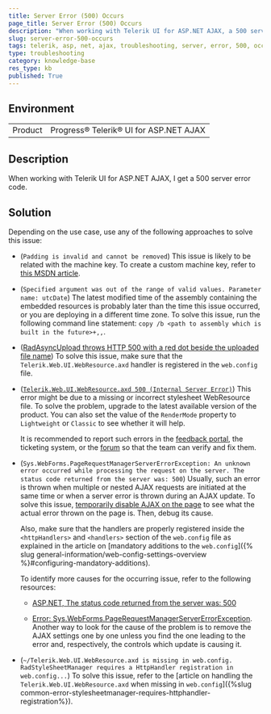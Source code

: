 ```yaml
---
title: Server Error (500) Occurs
page_title: Server Error (500) Occurs
description: "When working with Telerik UI for ASP.NET AJAX, a 500 server error occurs."
slug: server-error-500-occurs
tags: telerik, asp, net, ajax, troubleshooting, server, error, 500, occurs
type: troubleshooting
category: knowledge-base
res_type: kb
published: True
---
```


## Environment

<table>
	<tbody>
		<tr>
			<td>Product</td>
			<td>Progress® Telerik® UI for ASP.NET AJAX</td>
		</tr>
	</tbody>
</table>

## Description

When working with Telerik UI for ASP.NET AJAX, I get a 500 server error code.

## Solution

Depending on the use case, use any of the following approaches to solve this issue:

* (`Padding is invalid and cannot be removed`) This issue is likely to be related with the machine key. To create a custom machine key, refer to [this MSDN article](https://msdn2.microsoft.com/en-us/library/ms998288.aspx).

* (`Specified argument was out of the range of valid values. Parameter name: utcDate`) The latest modified time of the assembly containing the embedded resources is probably later than the time this issue occurred, or you are deploying in a different time zone. To solve this issue, run the following command line statement: `copy /b <path to assembly which is built in the future>+,,`.

* ([RadAsyncUpload throws HTTP 500 with a red dot beside the uploaded file name](https://stackoverflow.com/questions/20170482/radasyncupload-throws-http-500-with-a-red-dot-beside-the-uploaded-file-name)) To solve this issue, make sure that the `Telerik.Web.UI.WebResource.axd` handler is registered in the `web.config` file.

* ([`Telerik.Web.UI.WebResource.axd 500 (Internal Server Error)`](https://stackoverflow.com/questions/21490064/telerik-web-ui-webresource-axd-500-internal-server-error)) This error might be due to a missing or incorrect stylesheet WebResource file. To solve the problem, upgrade to the latest available version of the product. You can also set the value of the `RenderMode` property to `Lightweight` or `Classic` to see whether it will help.

	It is recommended to report such errors in the [feedback portal](https://feedback.telerik.com/aspnet-ajax), the ticketing system, or the [forum](https://www.telerik.com/forums/aspnet-ajax) so that the team can verify and fix them.

* (`Sys.WebForms.PageRequestManagerServerErrorException: An unknown error occurred while processing the request on the server. The status code returned from the server was: 500`) Usually, such an error is thrown when multiple or nested AJAX requests are initiated at the same time or when a server error is thrown during an AJAX update. To solve this issue, [temporarily disable AJAX on the page](https://www.telerik.com/support/kb/aspnet-ajax/ajaxmanager/details/how-to-disable-ajax-temporarily) to see what the actual error thrown on the page is. Then, debug its cause.

	Also, make sure that the handlers are properly registered inside the `<httpHandlers>` and `<handlers>` section of the `web.config` file as explained in the article on [mandatory additions to the `web.config`]({% slug general-information/web-config-settings-overview %}#configuring-mandatory-additions).

	To identify more causes for the occurring issue, refer to the following resources:

	* [ASP.NET, The status code returned from the server was: 500](https://stackoverflow.com/questions/2351504/asp-net-the-status-code-returned-from-the-server-was-500#:~:text=HTTP%20error%20code%20500%20simply,what%20the%20%22something%22%20is.)

	* [Error: Sys.WebForms.PageRequestManagerServerErrorException](https://www.telerik.com/forums/error-sys-webforms-pagerequestmanagerservererrorexception-an-unknown-error-occurred-while-processing-the-request-on-the-server-the-status-code-returne).
Another way to look for the cause of the problem is to remove the AJAX settings one by one unless you find the one leading to the error and, respectively, the controls which updatе is causing it.

* (`~/Telerik.Web.UI.WebResource.axd is missing in web.config. RadStyleSheetManager requires a HttpHandler registration in web.config...`) To solve this issue, refer to the [article on handling the `Telerik.Web.UI.WebResource.axd` when missing in `web.config`]({%slug common-error-stylesheetmanager-requires-httphandler-registration%}).
